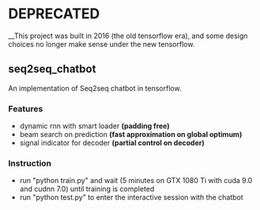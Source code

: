 # DEPRECATED
__This project was built in 2016 (the old tensorflow era), and some design choices no longer
make sense under the new tensorflow. 
## seq2seq_chatbot
An implementation of Seq2seq chatbot in tensorflow.

### Features
* dynamic rnn with smart loader **(padding free)**
* beam search on prediction **(fast approximation on global optimum)**
* signal indicator for decoder **(partial control on decoder)**

### Instruction
* run "python train.py" and wait (5 minutes on GTX 1080 Ti with cuda 9.0 and cudnn 7.0) until training is completed
* run "python test.py" to enter the interactive session with the chatbot
